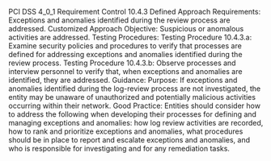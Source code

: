 PCI DSS 4_0_1 Requirement Control 10.4.3 Defined Approach Requirements: Exceptions and anomalies identified during the review process are addressed. Customized Approach Objective: Suspicious or anomalous activities are addressed. Testing Procedures: Testing Procedure 10.4.3.a: Examine security policies and procedures to verify that processes are defined for addressing exceptions and anomalies identified during the review process. Testing Procedure 10.4.3.b: Observe processes and interview personnel to verify that, when exceptions and anomalies are identified, they are addressed. Guidance: Purpose: If exceptions and anomalies identified during the log-review process are not investigated, the entity may be unaware of unauthorized and potentially malicious activities occurring within their network. Good Practice: Entities should consider how to address the following when developing their processes for defining and managing exceptions and anomalies: how log review activities are recorded, how to rank and prioritize exceptions and anomalies, what procedures should be in place to report and escalate exceptions and anomalies, and who is responsible for investigating and for any remediation tasks.